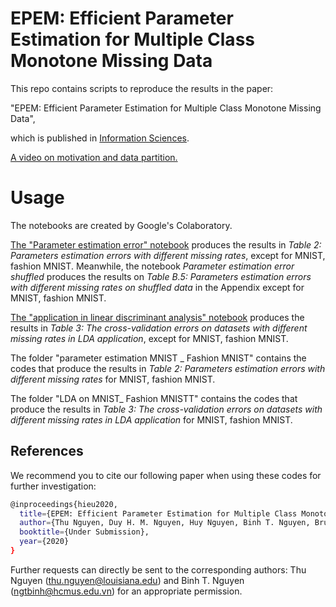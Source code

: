 # EPEM: Efficient Parameter Estimation for Multiple Class Monotone Missing Data

This repo contains scripts to reproduce the results in the paper:

"EPEM: Efficient Parameter Estimation for Multiple Class Monotone Missing Data",

which is published in <a href='https://www.sciencedirect.com/science/article/abs/pii/S0020025521002346'>
Information Sciences</a>.

<a href='https://youtu.be/I8oKiTyR0QU'> A video on motivation and data partition.</a> 

# Usage
The notebooks are created by Google's Colaboratory.

[The "Parameter estimation error" notebook](https://github.com/thunguyen177/EPEM/blob/master/Parameter%20estimation%20error.ipynb) produces the results in *Table 2: Parameters estimation errors with different missing rates*, except for MNIST, fashion MNIST. Meanwhile, the notebook *Parameter estimation error shuffled* produces the results on *Table B.5: Parameters estimation errors with different missing rates on shuffled data* in the Appendix except for MNIST, fashion MNIST.

[The "application in linear discriminant analysis" notebook](https://github.com/thunguyen177/EPEM/blob/master/application%20in%20linear%20discriminant%20analysis.ipynb)  produces the results in *Table 3: The cross-validation errors on datasets with different missing rates in LDA application*, except for MNIST, fashion MNIST.

The folder "parameter estimation MNIST _ Fashion MNIST" contains the codes that produce the results in *Table 2: Parameters estimation errors with different missing rates* for MNIST, fashion MNIST.

The folder "LDA on MNIST_ Fashion MNISTT" contains the codes that produce the results in *Table 3: The cross-validation errors on datasets with different missing rates in LDA application* for MNIST, fashion MNIST.

## References
We recommend you to cite our following paper when using these codes for further investigation:
```bash
@inproceedings{hieu2020,
  title={EPEM: Efficient Parameter Estimation for Multiple Class Monotone Missing Data},
  author={Thu Nguyen, Duy H. M. Nguyen, Huy Nguyen, Binh T. Nguyen, Bruce A. Wade },
  booktitle={Under Submission},
  year={2020}
}
```
Further requests can directly be sent to the corresponding authors: Thu Nguyen (thu.nguyen@louisiana.edu) and Binh T. Nguyen (ngtbinh@hcmus.edu.vn) for an appropriate permission.
